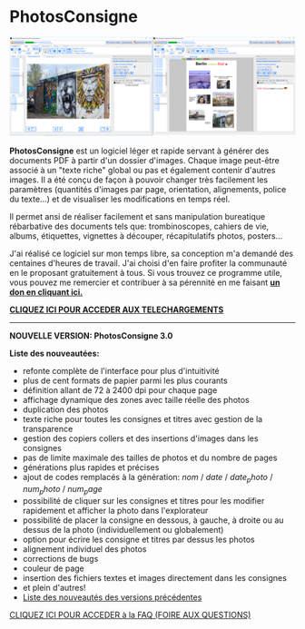 
# PhotosConsigne

<p align="center">
  <img src="https://github.com/FlorianLance/PhotosConsigne/blob/master/screenshots/pc3_3.png" alt="Exemple 1" width="900">
</p>

**PhotosConsigne** est un logiciel léger et rapide servant à générer des documents PDF à partir d'un dossier d'images.
Chaque image peut-être associé à un "texte riche" global ou pas et également contenir d'autres images. Il a été conçu de façon à pouvoir changer très facilement les paramètres (quantités d'images par page, orientation, alignements, police du texte...) et de visualiser les modifications en temps réel.

Il permet ansi de réaliser facilement et sans manipulation bureatique rébarbative des documents tels que: trombinoscopes, cahiers de vie, albums, étiquettes, vignettes à découper, récapitulatifs photos, posters...

J'ai réalisé ce logiciel sur mon temps libre, sa conception m'a demandé des centaines d'heures de travail. J'ai choisi d'en faire profiter la communauté en le proposant gratuitement à tous.
Si vous trouvez ce programme utile, vous pouvez me remercier et contribuer à sa pérennité en me faisant [**un don en cliquant ici.**](https://www.paypal.me/PhotosConsigne "Faire un don PayPal")

[**CLIQUEZ ICI POUR ACCEDER AUX TELECHARGEMENTS**](https://github.com/FlorianLance/PhotosConsigne/wiki/T%C3%A9l%C3%A9chargements "Téléchargements")


--------------------------

**NOUVELLE VERSION: PhotosConsigne 3.0** 

**Liste des nouveautées:**

* refonte complète de l'interface pour plus d'intuitivité
* plus de cent formats de papier parmi les plus courants
* définition allant de 72 à 2400 dpi pour chaque page
* affichage dynamique des zones avec taille réelle des photos
* duplication des photos
* texte riche pour toutes les consignes et titres avec gestion de la transparence
* gestion des copiers collers et des insertions d'images dans les consignes
* pas de limite maximale des tailles de photos et du nombre de pages
* générations plus rapides et précises
* ajout de codes remplacés à la génération: $nom$ / $date$ / $date_photo$ / $num_photo$ / $num_page$
* possibilité de cliquer sur les consignes et titres pour les modifier rapidement et afficher la photo dans l'explorateur
* possibilité de placer la consigne en dessous, à gauche, à droite ou au dessus de la photo (individuellement ou globalement)
* option pour écrire les consigne et titres par dessus les photos
* alignement individuel des photos
* corrections de bugs
* couleur de page
* insertion des fichiers textes et images directement dans les consignes
* et plein d'autres!
* [Liste des nouveautés des versions précédentes](https://github.com/FlorianLance/PhotosConsigne/wiki/Description-des-versions "Liste versions")

[CLIQUEZ ICI POUR ACCEDER à la FAQ (FOIRE AUX QUESTIONS)](https://github.com/FlorianLance/PhotosConsigne/wiki/FAQ:-Foire-aux-questions "FAQ")




